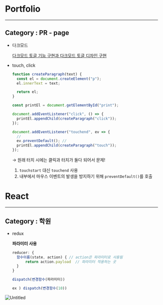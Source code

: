 # Portfolio

---

## Category : PR - page

- 다크모드

  [다크모드 토글 기능 구현과 다크모드 토글 디자인 구현](https://blogpack.tistory.com/1117)

- touch, click

  ```jsx
  function createParagraph(text) {
    const el = document.createElement("p");
    el.innerText = text;

    return el;
  }

  const printEl = document.getElementById("print");

  document.addEventListener("click", () => {
    printEl.appendChild(createParagraph("click"));
  });

  document.addEventListener("touchend", ev => {
    //
    ev.preventDefault(); //
    printEl.appendChild(createParagraph("touch"));
  });
  ```

  → 원래 터치 시에는 클릭과 터치가 둘다 되어서 문제!

  1.  `touchstart` 대신 `touchend` 사용
  2.  내부에서 마우스 이벤트의 발생을 방지하기 위해 `preventDefault()`를 호출

# React

---

## Category : 학원

- redux

  **파라미터 사용**

  ```jsx
  reducer: {
  	함수이름(state, action) { // action은 파라미터로 사용됨
  		return action.payload  // 파라미터 적용하는 곳
  	}
  }

  dispatch(변경함수(파라미터))

  ex ) dispatch(변경함수(10))
  ```

![Untitled](https://s3-us-west-2.amazonaws.com/secure.notion-static.com/e7e9fd65-6f11-4569-a8c2-ca5c25683a5e/Untitled.png)
